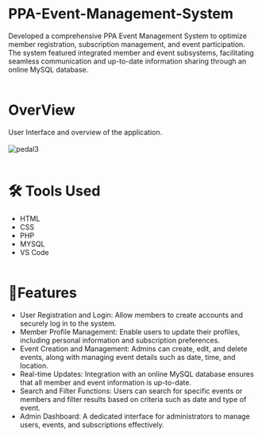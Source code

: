 # PPA-Event-Management-System
Developed a comprehensive PPA Event Management System to optimize member registration, subscription management, and event participation. The system featured integrated member and event subsystems, facilitating seamless communication and up-to-date information sharing through an online MySQL database. <br> <br>

# OverView
 User Interface and overview of the application. <br> <br>
 ![pedal3](https://github.com/user-attachments/assets/060fdb2a-8f58-41c2-b247-b020ae58054e) <br> <br>


# 🛠️ Tools Used 
- HTML
- CSS
- PHP
- MYSQL
- VS Code  <br> <br>

# 🔐Features
- User Registration and Login: Allow members to create accounts and securely log in to the system.
- Member Profile Management: Enable users to update their profiles, including personal information and subscription preferences.
- Event Creation and Management: Admins can create, edit, and delete events, along with managing event details such as date, time, and location.
- Real-time Updates: Integration with an online MySQL database ensures that all member and event information is up-to-date.
- Search and Filter Functions: Users can search for specific events or members and filter results based on criteria such as date and type of event.
- Admin Dashboard: A dedicated interface for administrators to manage users, events, and subscriptions effectively.
